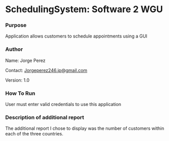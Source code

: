 # SchedulingSystem: Software 2 WGU

### Purpose
Application allows customers to schedule appointments using a GUI

### Author 
Name: Jorge Perez

Contact: Jorgeperez246.jp@gmail.com

Version: 1.0

### How To Run
User must enter valid credentials to use this application

### Description of additional report
The additional report I chose to display was the number of customers within each of the three countries.


